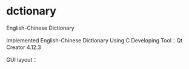 # dctionary
English-Chinese Dictionary

Implemented English-Chinese Dictionary Using C
Developing Tool：Qt Creator 4.12.3

GUI layout：

